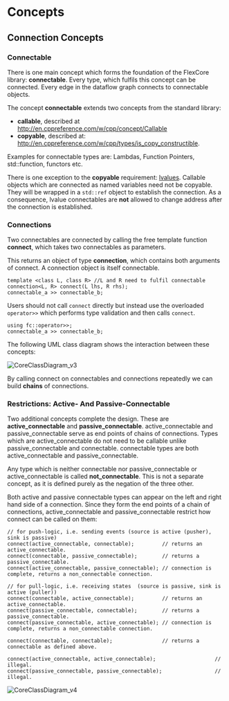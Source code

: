 # Concepts

## Connection Concepts

### Connectable
There is one main concept which forms the foundation of the FlexCore library:
**connectable**. Every type, which fulfils this concept can be connected.
Every edge in the dataflow graph connects to connectable objects.

The concept **connectable** extends two concepts from the standard library: 

- **callable**, described at http://en.cppreference.com/w/cpp/concept/Callable
- **copyable**, described at: http://en.cppreference.com/w/cpp/types/is_copy_constructible.

Examples for connectable types are: Lambdas, Function Pointers, std::function,
functors etc.

There is one exception to the **copyable** requirement: [lvalues][lvalue]. Callable objects which are connected as named variables need not be copyable. They will be wrapped in a `std::ref` object to establish the connection. As a consequence, lvalue connectables are **not** allowed to change address after the connection is established.

### Connections
Two connectables are connected by calling the free template function **connect**,
which takes two connectables as parameters.

This returns an object of type **connection**, which contains both arguments of
connect. A connection object is itself connectable.
~~~{.cpp}
template <class L, class R> //L and R need to fulfil connectable
connection<L, R> connect(L lhs, R rhs);
connectable_a >> connectable_b;
~~~

Users should not call `connect` directly but instead use the overloaded
`operator>>` which performs type validation and then calls `connect`.
~~~{.cpp}
using fc::operator>>;
connectable_a >> connectable_b;
~~~

The following UML class diagram shows the interaction between these concepts:

![CoreClassDiagram_v3](CoreClassDiagram_v3.png)

By calling connect on connectables and connections repeatedly we can
build **chains** of connections.

### Restrictions: Active- And Passive-Connectable
Two additional concepts complete the design.  These are **active_connectable**
and **passive_connectable**. active_connectable and passive_connectable serve
as end points of chains of connections. Types which are active_connectable do
not need to be callable unlike passive_connectable and connectable.  connectable
types are both active_connectable and passive_connectable.

Any type which is neither connectable nor passive_connectable or
active_connectable is called **not_connectable**. This is not a separate
concept, as it is defined purely as the negation of the three other.

Both active and passive connectable types can appear on the left and right hand
side of a connection. Since they form the end points of a chain of connections,
active_connectable and passive_connectable restrict how connect can be called on
them:

~~~{.cpp}
// for push-logic, i.e. sending events (source is active (pusher), sink is passive)
connect(active_connectable, connectable);         // returns an active_connectable.
connect(connectable, passive_connectable);        // returns a passive_connectable.
connect(active_connectable, passive_connectable); // connection is complete, returns a non_connectable connection.

// for pull-logic, i.e. receiving states  (source is passive, sink is active (puller))
connect(connectable, active_connectable);         // returns an active_connectable.
connect(passive_connectable, connectable);        // returns a passive_connectable.
connect(passive_connectable, active_connectable); // connection is complete, returns a non_connectable connection.

connect(connectable, connectable);                // returns a connectable as defined above.

connect(active_connectable, active_connectable);                   // illegal.
connect(passive_connectable, passive_connectable);                 // illegal.
~~~

![CoreClassDiagram_v4](CoreClassDiagram_v4.png)

[lvalue]: http://en.cppreference.com/w/cpp/language/value_category
